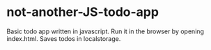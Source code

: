# not-another-JS-todo-app
Basic todo app written in javascript. Run it in the browser by opening index.html.
Saves todos in localstorage.
